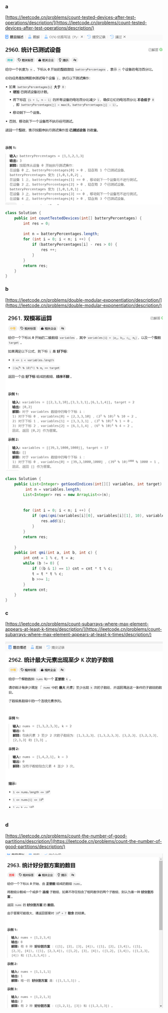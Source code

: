 ### a

[https://leetcode.cn/problems/count-tested-devices-after-test-operations/description/](https://leetcode.cn/problems/count-tested-devices-after-test-operations/description/)

<img src="../images/375/375_A.png">

```java
class Solution {
    public int countTestedDevices(int[] batteryPercentages) {
        int res = 0;

        int n = batteryPercentages.length;
        for (int i = 0; i < n; i ++) {
            if (batteryPercentages[i] - res > 0) {
                res ++;
            } 
        }
        return res;
    }
}
```

### b

[https://leetcode.cn/problems/double-modular-exponentiation/description/](https://leetcode.cn/problems/double-modular-exponentiation/description/)

<img src="../images/375/375_b.png">

```java
class Solution {
    public List<Integer> getGoodIndices(int[][] variables, int target) {
         int n = variables.length;
        List<Integer> res = new ArrayList<>(n);

       
        for (int i = 0; i < n; i ++) {
            if (qmi(qmi(variables[i][0], variables[i][1], 10), variables[i][2], variables[i][3]) == target)  {
                res.add(i);
            }
        }
        return res;
    
    }
    public int qmi(int a, int b, int c) {
        int cnt = 1 % c, t = a;
        while (b != 0) {
            if ((b & 1) == 1) cnt = cnt * t % c;
            t = t * t % c;
            b >>= 1;
        }
        return cnt;
    }
}
```

### c

[https://leetcode.cn/problems/count-subarrays-where-max-element-appears-at-least-k-times/description/](https://leetcode.cn/problems/count-subarrays-where-max-element-appears-at-least-k-times/description/)

<img src="../images/375/375_c.png">

```java

```

### d

[https://leetcode.cn/problems/count-the-number-of-good-partitions/description/](https://leetcode.cn/problems/count-the-number-of-good-partitions/description/)

<img src="../images/375/375_d.png">

```java

```